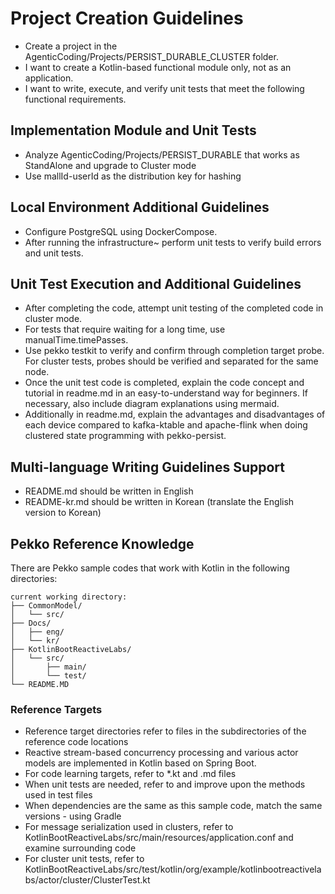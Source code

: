 # Project Creation Guidelines
- Create a project in the AgenticCoding/Projects/PERSIST_DURABLE_CLUSTER folder.
- I want to create a Kotlin-based functional module only, not as an application.
- I want to write, execute, and verify unit tests that meet the following functional requirements.

## Implementation Module and Unit Tests
- Analyze AgenticCoding/Projects/PERSIST_DURABLE that works as StandAlone and upgrade to Cluster mode
- Use mallId-userId as the distribution key for hashing

## Local Environment Additional Guidelines
- Configure PostgreSQL using DockerCompose.
- After running the infrastructure~ perform unit tests to verify build errors and unit tests.

## Unit Test Execution and Additional Guidelines
- After completing the code, attempt unit testing of the completed code in cluster mode.
- For tests that require waiting for a long time, use manualTime.timePasses.
- Use pekko testkit to verify and confirm through completion target probe. For cluster tests, probes should be verified and separated for the same node.
- Once the unit test code is completed, explain the code concept and tutorial in readme.md in an easy-to-understand way for beginners. If necessary, also include diagram explanations using mermaid.
- Additionally in readme.md, explain the advantages and disadvantages of each device compared to kafka-ktable and apache-flink when doing clustered state programming with pekko-persist.

## Multi-language Writing Guidelines Support
- README.md should be written in English
- README-kr.md should be written in Korean (translate the English version to Korean)

## Pekko Reference Knowledge

There are Pekko sample codes that work with Kotlin in the following directories:

```
current working directory:
├── CommonModel/
│   └── src/
├── Docs/
│   ├── eng/
│   └── kr/
├── KotlinBootReactiveLabs/
│   └── src/
│       ├── main/
│       └── test/
└── README.MD
```

### Reference Targets
- Reference target directories refer to files in the subdirectories of the reference code locations
- Reactive stream-based concurrency processing and various actor models are implemented in Kotlin based on Spring Boot.
- For code learning targets, refer to *.kt and .md files
- When unit tests are needed, refer to and improve upon the methods used in test files
- When dependencies are the same as this sample code, match the same versions - using Gradle
- For message serialization used in clusters, refer to KotlinBootReactiveLabs/src/main/resources/application.conf and examine surrounding code
- For cluster unit tests, refer to KotlinBootReactiveLabs/src/test/kotlin/org/example/kotlinbootreactivelabs/actor/cluster/ClusterTest.kt